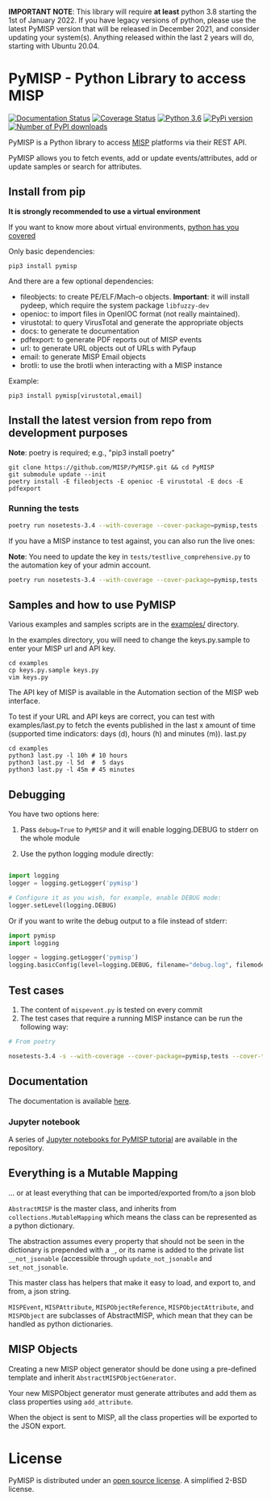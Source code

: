 **IMPORTANT NOTE**: This library will require **at least** python 3.8 starting the 1st of January 2022. If you have legacy versions of python, please use the latest PyMISP version that will be released in December 2021, and consider updating your system(s). Anything released within the last 2 years will do, starting with Ubuntu 20.04.

# PyMISP - Python Library to access MISP

[![Documentation Status](https://readthedocs.org/projects/pymisp/badge/?version=latest)](http://pymisp.readthedocs.io/?badge=latest)
[![Coverage Status](https://coveralls.io/repos/github/MISP/PyMISP/badge.svg?branch=main)](https://coveralls.io/github/MISP/PyMISP?branch=main)
[![Python 3.6](https://img.shields.io/badge/python-3.6+-blue.svg)](https://www.python.org/downloads/release/python-360/)
[![PyPi version](https://img.shields.io/pypi/v/pymisp.svg)](https://pypi.python.org/pypi/pymisp/)
[![Number of PyPI downloads](https://img.shields.io/pypi/dm/pymisp.svg)](https://pypi.python.org/pypi/pymisp/)

PyMISP is a Python library to access [MISP](https://github.com/MISP/MISP) platforms via their REST API.

PyMISP allows you to fetch events, add or update events/attributes, add or update samples or search for attributes.

## Install from pip

**It is strongly recommended to use a virtual environment**

If you want to know more about virtual environments, [python has you covered](https://docs.python.org/3/tutorial/venv.html)

Only basic dependencies:
```
pip3 install pymisp
```

And there are a few optional dependencies:
* fileobjects: to create PE/ELF/Mach-o objects. **Important**: it will install pydeep, which require the system package `libfuzzy-dev`
* openioc: to import files in OpenIOC format (not really maintained).
* virustotal: to query VirusTotal and generate the appropriate objects
* docs: to generate te documentation
* pdfexport: to generate PDF reports out of MISP events
* url: to generate URL objects out of URLs with Pyfaup
* email: to generate MISP Email objects
* brotli: to use the brotli when interacting with a MISP instance

Example: 

```
pip3 install pymisp[virustotal,email]
```

## Install the latest version from repo from development purposes

**Note**: poetry is required; e.g., "pip3 install poetry"

```
git clone https://github.com/MISP/PyMISP.git && cd PyMISP
git submodule update --init
poetry install -E fileobjects -E openioc -E virustotal -E docs -E pdfexport
```

### Running the tests

```bash
poetry run nosetests-3.4 --with-coverage --cover-package=pymisp,tests --cover-tests tests/test_*.py
```

If you have a MISP instance to test against, you can also run the live ones:

**Note**: You need to update the key in `tests/testlive_comprehensive.py` to the automation key of your admin account.

```bash
poetry run nosetests-3.4 --with-coverage --cover-package=pymisp,tests --cover-tests tests/testlive_comprehensive.py
```

## Samples and how to use PyMISP

Various examples and samples scripts are in the [examples/](examples/) directory.

In the examples directory, you will need to change the keys.py.sample to enter your MISP url and API key.

```
cd examples
cp keys.py.sample keys.py
vim keys.py
```

The API key of MISP is available in the Automation section of the MISP web interface.

To test if your URL and API keys are correct, you can test with examples/last.py to
fetch the events published in the last x amount of time (supported time indicators: days (d), hours (h) and minutes (m)).
last.py
```
cd examples
python3 last.py -l 10h # 10 hours
python3 last.py -l 5d  #  5 days
python3 last.py -l 45m # 45 minutes
```


## Debugging

You have two options here:

1. Pass `debug=True` to `PyMISP` and it will enable logging.DEBUG to stderr on the whole module

2. Use the python logging module directly:

```python

import logging
logger = logging.getLogger('pymisp')

# Configure it as you wish, for example, enable DEBUG mode:
logger.setLevel(logging.DEBUG)
```

Or if you want to write the debug output to a file instead of stderr:

```python
import pymisp
import logging

logger = logging.getLogger('pymisp')
logging.basicConfig(level=logging.DEBUG, filename="debug.log", filemode='w', format=pymisp.FORMAT)
```

## Test cases

1. The content of `mispevent.py` is tested on every commit
2. The test cases that require a running MISP instance can be run the following way:


```bash
# From poetry

nosetests-3.4 -s --with-coverage --cover-package=pymisp,tests --cover-tests tests/testlive_comprehensive.py:TestComprehensive.[test_name]

```

## Documentation

The documentation is available [here](https://pymisp.readthedocs.io/en/latest/).

### Jupyter notebook

A series of [Jupyter notebooks for PyMISP tutorial](https://github.com/MISP/PyMISP/tree/main/docs/tutorial) are available in the repository.

## Everything is a Mutable Mapping

... or at least everything that can be imported/exported from/to a json blob

`AbstractMISP` is the master class, and inherits from `collections.MutableMapping` which means
the class can be represented as a python dictionary.

The abstraction assumes every property that should not be seen in the dictionary is prepended with a `_`,
or its name is added to the private list `__not_jsonable` (accessible through `update_not_jsonable` and `set_not_jsonable`.

This master class has helpers that make it easy to load, and export to, and from, a json string.

`MISPEvent`, `MISPAttribute`, `MISPObjectReference`, `MISPObjectAttribute`, and `MISPObject`
are subclasses of AbstractMISP, which mean that they can be handled as python dictionaries.

## MISP Objects

Creating a new MISP object generator should be done using a pre-defined template and inherit `AbstractMISPObjectGenerator`.

Your new MISPObject generator must generate attributes and add them as class properties using `add_attribute`.

When the object is sent to MISP, all the class properties will be exported to the JSON export.

# License

PyMISP is distributed under an [open source license](./LICENSE). A simplified 2-BSD license.

